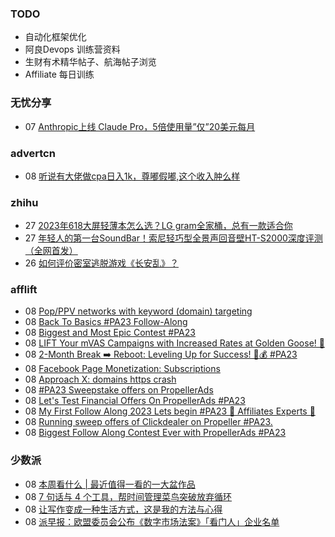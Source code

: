 ### TODO
-  自动化框架优化
-  阿良Devops 训练营资料
-  生财有术精华帖子、航海帖子浏览
-  Affiliate 每日训练

### 无忧分享
<!-- ruyo:START -->
-  07 [Anthropic上线 Claude Pro，5倍使用量”仅”20美元每月](https://51.ruyo.net/18472.html)<!-- ruyo:END -->

### advertcn
<!-- advertcn:START -->
-  08 [听说有大佬做cpa日入1k，尊嘟假嘟,这个收入肿么样](https://www.advertcn.com/forum.php?mod=viewthread&tid=112008)<!-- advertcn:END -->

### zhihu
<!-- zhihu:START -->
-  27 [2023年618大屏轻薄本怎么选？LG gram全家桶，总有一款适合你](http://zhuanlan.zhihu.com/p/632641888?utm_campaign=rss&utm_medium=rss&utm_source=rss&utm_content=title)
-  27 [年轻人的第一台SoundBar！索尼轻巧型全景声回音壁HT-S2000深度评测（全网首发）](http://zhuanlan.zhihu.com/p/630990296?utm_campaign=rss&utm_medium=rss&utm_source=rss&utm_content=title)
-  26 [如何评价密室逃脱游戏《长安乱》？](http://www.zhihu.com/question/563950552/answer/3045961312?utm_campaign=rss&utm_medium=rss&utm_source=rss&utm_content=title)<!-- zhihu:END -->

### afflift
<!-- afflift:START -->
-  08 [Pop/PPV networks with keyword &lpar;domain&rpar; targeting](https://afflift.com/f/threads/pop-ppv-networks-with-keyword-domain-targeting.2394/)
-  08 [Back To Basics #PA23 Follow-Along](https://afflift.com/f/threads/back-to-basics-pa23-follow-along.11597/)
-  08 [Biggest and Most Epic Contest #PA23](https://afflift.com/f/threads/biggest-and-most-epic-contest-pa23.11557/)
-  08 [LIFT Your mVAS Campaigns with Increased Rates at Golden Goose! 🚀](https://afflift.com/f/threads/lift-your-mvas-campaigns-with-increased-rates-at-golden-goose-%F0%9F%9A%80.11604/)
-  08 [2-Month Break ➡️ Reboot: Leveling Up for Success! 💼💰 #PA23](https://afflift.com/f/threads/2-month-break-%E2%9E%A1%EF%B8%8F-reboot-leveling-up-for-success-%F0%9F%92%BC%F0%9F%92%B0-pa23.11560/)
-  08 [Facebook Page Monetization: Subscriptions](https://afflift.com/f/threads/facebook-page-monetization-subscriptions.11611/)
-  08 [Approach X: domains https crash](https://afflift.com/f/threads/approach-x-domains-https-crash.11607/)
-  08 [#PA23 Sweepstake offers on PropellerAds](https://afflift.com/f/threads/pa23-sweepstake-offers-on-propellerads.11555/)
-  08 [Let&#39;s Test Financial Offers On PropellerAds #PA23](https://afflift.com/f/threads/lets-test-financial-offers-on-propellerads-pa23.11558/)
-  08 [My First Follow Along 2023 Lets begin #PA23 💎 Affiliates Experts 💎](https://afflift.com/f/threads/my-first-follow-along-2023-lets-begin-pa23-%F0%9F%92%8E-affiliates-experts-%F0%9F%92%8E.11563/)
-  08 [Running sweep  offers of Clickdealer on Propeller #PA23.](https://afflift.com/f/threads/running-sweep-offers-of-clickdealer-on-propeller-pa23.11556/)
-  08 [Biggest Follow Along Contest Ever with PropellerAds #PA23](https://afflift.com/f/threads/biggest-follow-along-contest-ever-with-propellerads-pa23.11543/)<!-- afflift:END -->

### 少数派
<!-- sspai:START -->
-  08 [本周看什么 | 最近值得一看的一大盆作品](https://sspai.com/post/82797)
-  08 [7 句话与 4 个工具，帮时间管理菜鸟突破放弃循环](https://sspai.com/post/82724)
-  08 [让写作变成一种生活方式，这是我的方法与心得](https://sspai.com/post/82654)
-  08 [派早报：欧盟委员会公布《数字市场法案》「看门人」企业名单](https://sspai.com/post/82782)<!-- sspai:END -->

